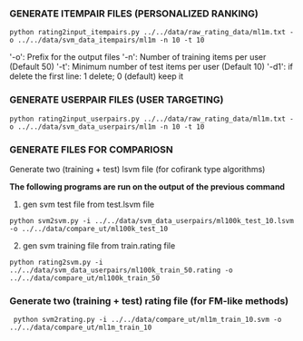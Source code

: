### GENERATE ITEMPAIR FILES (PERSONALIZED RANKING)

```
python rating2input_itempairs.py ../../data/raw_rating_data/ml1m.txt -o ../../data/svm_data_itempairs/ml1m -n 10 -t 10
```
'-o': Prefix for the output files
'-n': Number of training items per user (Default 50) 
'-t': Minimum number of test items per user (Default 10)
'-d1': if delete the first line: 1 delete; 0 (default) keep it

### GENERATE USERPAIR FILES (USER TARGETING)

```
python rating2input_userpairs.py ../../data/raw_rating_data/ml1m.txt -o ../../data/svm_data_userpairs/ml1m -n 10 -t 10
```

### GENERATE FILES FOR COMPARIOSN

Generate two (training + test) lsvm file (for cofirank type algorithms) 

**The following programs are run on the output of the previous command**

1. gen svm test file from test.lsvm file

```
python svm2svm.py -i ../../data/svm_data_userpairs/ml100k_test_10.lsvm -o ../../data/compare_ut/ml100k_test_10
```

2. gen svm training file from train.rating file

```
python rating2svm.py -i ../../data/svm_data_userpairs/ml100k_train_50.rating -o ../../data/compare_ut/ml100k_train_50
```

### Generate two (training + test) rating file (for FM-like methods)


```
 python svm2rating.py -i ../../data/compare_ut/ml1m_train_10.svm -o ../../data/compare_ut/ml1m_train_10 
```
